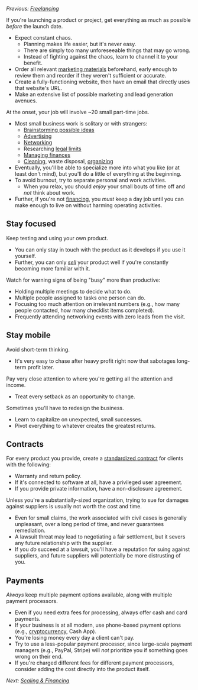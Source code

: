 
*Previous: [Freelancing](entrepreneur-4_freelancing.md)*

If you're launching a product or project, get everything as much as possible *before* the launch date.

- Expect constant chaos.
  - Planning makes life easier, but it's never easy.
  - There are simply too many unforeseeable things that may go wrong.
  - Instead of fighting against the chaos, learn to channel it to your benefit.
- Order all relevant [marketing materials](marketing.md) beforehand, early enough to review them and reorder if they weren't sufficient or accurate.
- Create a fully-functioning website, then have an email that directly uses that website's URL.
- Make an extensive list of possible marketing and lead generation avenues.

At the onset, your job will involve ~20 small part-time jobs.

- Most small business work is solitary or with strangers:
  - [Brainstorming possible ideas](mind-creativity-how.md)
  - [Advertising](marketing.md)
  - [Networking](people-3_boundaries.md)
  - Researching [legal limits](legal-safety.md)
  - [Managing finances](money-3_budget.md)
  - [Cleaning](home-housekeeping.md), waste disposal, [organizing](organization.md)
- Eventually, you'll be able to specialize more into what you like (or at least don't mind), but you'll do a little of everything at the beginning.
- To avoid burnout, try to separate personal and work activities.
  - When you relax, you should *enjoy* your small bouts of time off and *not* think about work.
- Further, if you're not [financing](entrepreneur-6_scaling.md), you *must* keep a day job until you can make enough to live on without harming operating activities.

## Stay focused

Keep testing and using your own product.

- You can only stay in touch with the product as it develops if you use it yourself.
- Further, you can only *[sell](marketing.md)* your product well if you're constantly becoming more familiar with it.

Watch for warning signs of being "busy" more than productive:

- Holding multiple meetings to decide what to do.
- Multiple people assigned to tasks one person can do.
- Focusing too much attention on irrelevant numbers (e.g., how many people contacted, how many checklist items completed).
- Frequently attending networking events with zero leads from the visit.

## Stay mobile

Avoid short-term thinking.

- It's very easy to chase after heavy profit right now that sabotages long-term profit later.

Pay very close attention to where you're getting all the attention and income.

- Treat every setback as an opportunity to change.

Sometimes you'll have to redesign the business.

- Learn to capitalize on unexpected, small successes.
- Pivot everything to whatever creates the greatest returns.

## Contracts

For every product you provide, create a [standardized contract](people-6_contracts.md) for clients with the following:

- Warranty and return policy.
- If it's connected to software at all, have a privileged user agreement.
- If you provide private information, have a non-disclosure agreement.

Unless you're a substantially-sized organization, trying to sue for damages against suppliers is usually not worth the cost and time.

- Even for small claims, the work associated with civil cases is generally unpleasant, over a long period of time, and never guarantees remediation.
- A lawsuit threat may lead to negotiating a fair settlement, but it severs any future relationship with the supplier.
- If you *do* succeed at a lawsuit, you'll have a reputation for suing against suppliers, and future suppliers will potentially be more distrusting of you.

## Payments

*Always* keep multiple payment options available, along with multiple payment processors.

- Even if you need extra fees for processing, always offer cash and card payments.
- If your business is at all modern, use phone-based payment options (e.g., [cryptocurrency](computers-blockchain.md), Cash App).
- You're losing money every day a client can't pay.
- Try to use a less-popular payment processor, since large-scale payment managers (e.g., PayPal, Stripe) will *not* prioritize you if something goes wrong on their end.
- If you're charged different fees for different payment processors, consider adding the cost directly into the product itself.

*Next: [Scaling & Financing](entrepreneur-6_scaling.md)*
